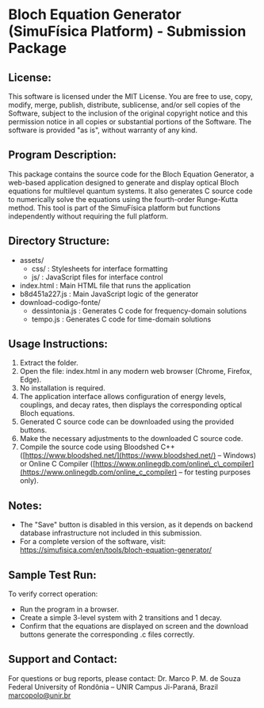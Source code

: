 Bloch Equation Generator (SimuFísica Platform) - Submission Package
===================================================================

License:
--------
This software is licensed under the MIT License.
You are free to use, copy, modify, merge, publish, distribute, sublicense, and/or sell copies of the Software,
subject to the inclusion of the original copyright notice and this permission notice
in all copies or substantial portions of the Software.
The software is provided "as is", without warranty of any kind.

Program Description:
--------------------
This package contains the source code for the Bloch Equation Generator, a web-based application 
designed to generate and display optical Bloch equations for multilevel quantum systems. 
It also generates C source code to numerically solve the equations using the fourth-order 
Runge-Kutta method. This tool is part of the SimuFísica platform but functions independently 
without requiring the full platform.

Directory Structure:
--------------------
- assets/
  - css/                  : Stylesheets for interface formatting
  - js/                   : JavaScript files for interface control
- index.html              : Main HTML file that runs the application
- b8d451a227.js           : Main JavaScript logic of the generator
- download-codigo-fonte/
  - dessintonia.js        : Generates C code for frequency-domain solutions
  - tempo.js              : Generates C code for time-domain solutions

Usage Instructions:
-------------------
1. Extract the folder.
2. Open the file:
   index.html in any modern web browser (Chrome, Firefox, Edge).
3. No installation is required.
4. The application interface allows configuration of energy levels, couplings,
   and decay rates, then displays the corresponding optical Bloch equations.
5. Generated C source code can be downloaded using the provided buttons.
6. Make the necessary adjustments to the downloaded C source code.
7. Compile the source code using Bloodshed C++ ([https://www.bloodshed.net/](https://www.bloodshed.net/) – Windows) or Online C Compiler ([https://www.onlinegdb.com/online\_c\_compiler](https://www.onlinegdb.com/online_c_compiler) – for testing purposes only).


Notes:
------
- The "Save" button is disabled in this version, as it depends on backend database infrastructure 
  not included in this submission. 
- For a complete version of the software, visit:
  https://simufisica.com/en/tools/bloch-equation-generator/

Sample Test Run:
----------------
To verify correct operation:
- Run the program in a browser.
- Create a simple 3-level system with 2 transitions and 1 decay.
- Confirm that the equations are displayed on screen and the download 
  buttons generate the corresponding .c files correctly.

Support and Contact:
--------------------
For questions or bug reports, please contact:
Dr. Marco P. M. de Souza
Federal University of Rondônia – UNIR
Campus Ji-Paraná, Brazil
marcopolo@unir.br
